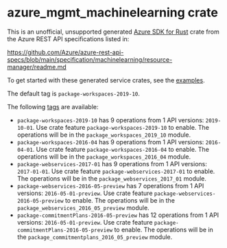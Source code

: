 # azure_mgmt_machinelearning crate

This is an unofficial, unsupported generated [Azure SDK for Rust](https://github.com/Azure/azure-sdk-for-rust/tree/legacy) crate from the Azure REST API specifications listed in:

https://github.com/Azure/azure-rest-api-specs/blob/main/specification/machinelearning/resource-manager/readme.md

To get started with these generated service crates, see the [examples](https://github.com/Azure/azure-sdk-for-rust/blob/legacy/services/README.md#examples).

The default tag is `package-workspaces-2019-10`.

The following [tags](https://github.com/Azure/azure-sdk-for-rust/blob/legacy/services/tags.md) are available:

- `package-workspaces-2019-10` has 9 operations from 1 API versions: `2019-10-01`. Use crate feature `package-workspaces-2019-10` to enable. The operations will be in the `package_workspaces_2019_10` module.
- `package-workspaces-2016-04` has 9 operations from 1 API versions: `2016-04-01`. Use crate feature `package-workspaces-2016-04` to enable. The operations will be in the `package_workspaces_2016_04` module.
- `package-webservices-2017-01` has 9 operations from 1 API versions: `2017-01-01`. Use crate feature `package-webservices-2017-01` to enable. The operations will be in the `package_webservices_2017_01` module.
- `package-webservices-2016-05-preview` has 7 operations from 1 API versions: `2016-05-01-preview`. Use crate feature `package-webservices-2016-05-preview` to enable. The operations will be in the `package_webservices_2016_05_preview` module.
- `package-commitmentPlans-2016-05-preview` has 12 operations from 1 API versions: `2016-05-01-preview`. Use crate feature `package-commitmentPlans-2016-05-preview` to enable. The operations will be in the `package_commitmentplans_2016_05_preview` module.